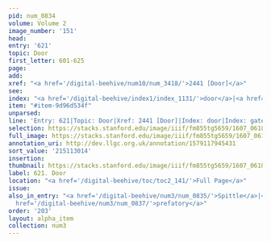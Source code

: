 ```yaml
---
pid: num_0834
volume: Volume 2
image_number: '151'
head:
entry: '621'
topic: Door
first_letter: 601-625
page:
add:
xref: "<a href='/digital-beehive/num10/num_3418/'>2441 [Door]</a>"
see:
index: "<a href='/digital-beehive/index1/index_1131/'>door</a>|<a href='/digital-beehive/index2/index_1584/'>gates</a>"
item: "#item-9d96d534f"
unparsed:
line: 'Entry: 621|Topic: Door|Xref: 2441 [Door]|Index: door|Index: gates|#item-9d96d534f'
selection: https://stacks.stanford.edu/image/iiif/fm855tg5659/1607_0618/434,3014,2856,498/full/0/default.jpg
full_image: https://stacks.stanford.edu/image/iiif/fm855tg5659/1607_0618/full/full/0/default.jpg
annotation_uri: http://dev.llgc.org.uk/annotation/1579117945431
sort_value: '215113014'
insertion:
thumbnail: https://stacks.stanford.edu/image/iiif/fm855tg5659/1607_0618/434,3014,600,180/250,/0/default.jpg
label: 621. Door
location: "<a href='/digital-beehive/toc/toc2_141/'>Full Page</a>"
issue:
also_in_entry: "<a href='/digital-beehive/num3/num_0835/'>Spittle</a>|<a href='/digital-beehive/num3/num_0836/'>Snot</a>|<a
  href='/digital-beehive/num3/num_0837/'>prefatory</a>"
order: '203'
layout: alpha_item
collection: num3
---
```

